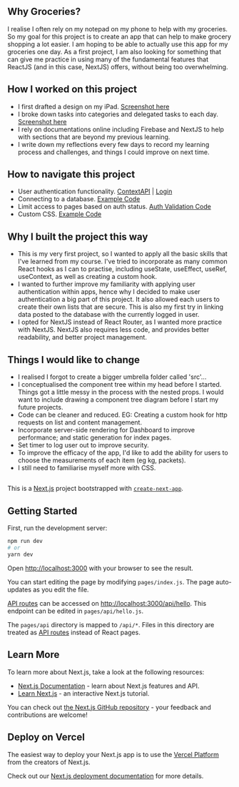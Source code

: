 ## Why Groceries?

I realise I often rely on my notepad on my phone to help with my groceries. So my goal for this project is to create an app that can help to make grocery shopping a lot easier. I am hoping to be able to actually use this app for my groceries one day. As a first project, I am also looking for something that can give me practice in using many of the fundamental features that ReactJS (and in this case, NextJS) offers, without being too overwhelming. 

## How I worked on this project

- I first drafted a design on my iPad. [Screenshot here](https://lh3.googleusercontent.com/XdW8GhJAzf7Bep7oHfQ7VKqbScX0w21U5vHNwNmrZmI2sPtCVa-mS9PbWIkt7P-R0jTCIT0pEyUUcVIZvttP-4vCaggdiX_J7fJ8KGm23nUWyJTaTnRnhZ8VgI3aKH4-RJWNLUiRJUwJLAls93K5sQk8e6pgCtY5wZcEBJOBo9hZcDV3HUJAB-br8XyE-wALXD51O0zfVu-JUxBid-d7NjMINAQAe1VpY5oOKeWQB_flCja4SIEZa_ZD8KoWSMScba4D6d1l_MWpm8fwf-xWUjfEmfxh_cfDPpJ3h5zeLEIi4uFZChi5SUssiUhG_K5NczW2rEZenKN_e7tNsjp_0BOES0QJnXrAl15iySz4IMi3fLSyq4nLtMKMGLSQ8S5uFL6RpQK2JAwEET31LJ3KtjljPTQLlVihnT80Q3KH5l6lMWZjmId0yJS-yUS5zC2JuZf2xWp97YlC268SFZ9Z1XmY-KyPlK2svveu3CXnbPdbrdGga2sspRBJcGSTWd5bHakO1hpkYX_W3Qzz1mXqcl5kxC_nfDMrckt8Ok1x5vY1ezcFu4xAq30o01DnigXhbAPXHEQsVuzu353MRrvT8X7Yaw1lKak6X__3VRG58F0pp__BHhaptmnyYgELu7vMVI64zhr2Y5D5ede0WMXmxoCvhqXZmyp6EsOv2HxyK6By7ZlVYZv3Bniy_F8CzUuPUtqr8oSDHyJEAgQgRx-in-w2b5uJij9Jxsf1az8K1U2E3JyOZ5RdpcnGTXtBSf2udQ503TB8zrAZEXxXOxLIXwaqBY7E-lrwdw_Wx8yod3GHRS3gqlpLkgzTpLrNPQA6ABo4=w1637-h781-no?authuser=2)
- I broke down tasks into categories and delegated tasks to each day. [Screenshot here](https://lh3.googleusercontent.com/56AlkjIYgCNnX031mNzRGRrvwpiD66E-t12pVJpgkQVVOSPf7PATRCghu0Pq3JJFzNGynId2ay1Ami3wePjnnN0gY7_vhkxn1AIiSUECIq7xVckTs-Acsknlei-oceQu-6V2OTGuvwvbxF3hs2oIs3iDaxtQ1jGFg3qAcnhUi2xKVM9AFKMIJxNGdMyIPkXKa42aF3ftkEROB35J7QnkgZ-irV3kvwP2ovYAWJ83SvJ_IwDtYlV4bSBYyduqLePqru3xq-17XBLg_R88e7hb65Waeui21WIgFiOV5xqWAvasX7XQWPDbBs9g3OUePVOVRTAftmnJgbGN4hv07m1K0mNb7kK76IWRvr4ANxTsS_Imgg3ERyExM99b1b6Y7PEtb0rnoZyjKrZB4YGPDVO2IC-BDtPPhrN0lzusj4-W-2NaHUAKxopNarS_s7fPjyIxnUlFOz_DO8JucV3XqPTAD3UrVBN5m7GhmnXtGCwBeToQ9X84iGfo5H8Gq6BqEDHXFIW22E75-gtPiecDE5Cu_rwMC08XJ3PBKbV0ridGRZ33FMu1AbqKh5m9QivCwMQazCbj9i4B06UGIX-HnGlkDDEIr6k6LefBHWzlj6JO1PooVCKIek2YNZyFBrYXgR09al9TKkIhuQDP05SBl5HYqsY9zE1ILSpFzfTvEThdjwXBUmbDBfRyin-kW7Jos6J8trgfXr7J_g_jxm9F82xAbyxb3XJxfGZoSGT19hde9TSeczefiJevmwiRClkVElV1tkEpGSIq8cIWgHaAKc3OUY5hzXNxkJ4XFQqILRNbT8kn8226Becqi2w79b8voYMBfJyz=w1911-h1021-no?authuser=2)
- I rely on documentations online including Firebase and NextJS to help with sections that are beyond my previous learning. 
- I write down my reflections every few days to record my learning process and challenges, and things I could improve on next time. 

## How to navigate this project

- User authentication functionality. [ContextAPI](https://github.com/maggie-lw/portfolio-groceries/blob/main/components/store/auth-context.js) | [Login](https://github.com/maggie-lw/portfolio-groceries/blob/main/components/Auth/LogInForm.js)
- Connecting to a database. [Example Code](https://github.com/maggie-lw/portfolio-groceries/blob/main/components/Lists/AllLists.js) 
- Limit access to pages based on auth status. [Auth Validation Code](https://github.com/maggie-lw/portfolio-groceries/blob/main/components/Auth/AuthGuard.js) 
- Custom CSS. [Example Code](https://github.com/maggie-lw/portfolio-groceries/blob/main/components/Lists/GroceryLists.module.css)

## Why I built the project this way

- This is my very first project, so I wanted to apply all the basic skills that I've learned from my course. I've tried to incorporate as many common React hooks as I can to practise, including useState, useEffect, useRef, useContext, as well as creating a custom hook.
- I wanted to further improve my familiarity with applying user authentication within apps, hence why I decided to make user authentication a big part of this project. It also allowed each users to create their own lists that are secure. This is also my first try in linking data posted to the database with the currently logged in user.
- I opted for NextJS instead of React Router, as I wanted more practice with NextJS. NextJS also requires less code, and provides better readability, and better project management. 

## Things I would like to change

- I realised I forgot to create a bigger umbrella folder called 'src'...
- I conceptualised the component tree within my head before I started. Things got a little messy in the process with the nested props. I would want to include drawing a component tree diagram before I start my future projects. 
- Code can be cleaner and reduced. EG: Creating a custom hook for http requests on list and content management.
- Incorporate server-side rendering for Dashboard to improve performance; and static generation for index pages.
- Set timer to log user out to improve security.  
- To improve the efficacy of the app, I'd like to add the ability for users to choose the measurements of each item (eg kg, packets). 
- I still need to familiarise myself more with CSS. 

##

This is a [Next.js](https://nextjs.org/) project bootstrapped with [`create-next-app`](https://github.com/vercel/next.js/tree/canary/packages/create-next-app).

## Getting Started

First, run the development server:

```bash
npm run dev
# or
yarn dev
```

Open [http://localhost:3000](http://localhost:3000) with your browser to see the result.

You can start editing the page by modifying `pages/index.js`. The page auto-updates as you edit the file.

[API routes](https://nextjs.org/docs/api-routes/introduction) can be accessed on [http://localhost:3000/api/hello](http://localhost:3000/api/hello). This endpoint can be edited in `pages/api/hello.js`.

The `pages/api` directory is mapped to `/api/*`. Files in this directory are treated as [API routes](https://nextjs.org/docs/api-routes/introduction) instead of React pages.

## Learn More

To learn more about Next.js, take a look at the following resources:

- [Next.js Documentation](https://nextjs.org/docs) - learn about Next.js features and API.
- [Learn Next.js](https://nextjs.org/learn) - an interactive Next.js tutorial.

You can check out [the Next.js GitHub repository](https://github.com/vercel/next.js/) - your feedback and contributions are welcome!

## Deploy on Vercel

The easiest way to deploy your Next.js app is to use the [Vercel Platform](https://vercel.com/new?utm_medium=default-template&filter=next.js&utm_source=create-next-app&utm_campaign=create-next-app-readme) from the creators of Next.js.

Check out our [Next.js deployment documentation](https://nextjs.org/docs/deployment) for more details.

